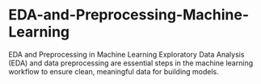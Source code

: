 # EDA-and-Preprocessing-Machine-Learning
EDA and Preprocessing in Machine Learning  Exploratory Data Analysis (EDA) and data preprocessing are essential steps in the machine learning workflow to ensure clean, meaningful data for building models.

